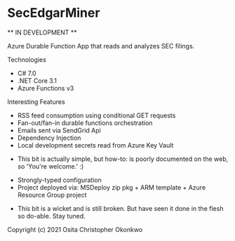 # SecEdgarMiner

** IN DEVELOPMENT **

Azure Durable Function App that reads and analyzes SEC filings.

Technologies
- C# 7.0
- .NET Core 3.1
- Azure Functions v3

Interesting Features
- RSS feed consumption using conditional GET requests
- Fan-out/fan-in durable functions orchestration
- Emails sent via SendGrid Api
- Dependency Injection
- Local development secrets read from Azure Key Vault
* This bit is actually simple, but how-to: is poorly documented on the web, so 'You're welcome.' :)
- Strongly-typed configuration
- Project deployed via: MSDeploy zip pkg + ARM template + Azure Resource Group project
* This bit is a wicket and is still broken. But have seen it done in the flesh so do-able. Stay tuned.

Copyright (c) 2021 Osita Christopher Okonkwo

